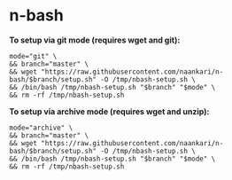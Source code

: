 # n-bash


**To setup via git mode (requires wget and git):**
```
mode="git" \
&& branch="master" \
&& wget "https://raw.githubusercontent.com/naankari/n-bash/$branch/setup.sh" -O /tmp/nbash-setup.sh \
&& /bin/bash /tmp/nbash-setup.sh "$branch" "$mode" \
&& rm -rf /tmp/nbash-setup.sh
```

**To setup via archive mode (requires wget and unzip):**
```
mode="archive" \
&& branch="master" \
&& wget "https://raw.githubusercontent.com/naankari/n-bash/$branch/setup.sh" -O /tmp/nbash-setup.sh \
&& /bin/bash /tmp/nbash-setup.sh "$branch" "$mode" \
&& rm -rf /tmp/nbash-setup.sh
```

